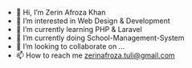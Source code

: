 - 👋 Hi, I’m Zerin Afroza Khan
- 👀 I’m interested in Web Design & Development
- 🌱 I’m currently learning PHP & Laravel
- 🌱 I’m currently doing School-Management-System 
- 💞️ I’m looking to collaborate on ...
- 📫 How to reach me zerinafroza.tuli@gmail.com

<!---
zerinafrozakhantuli/zerinafrozakhantuli is a ✨ special ✨ repository because its `README.md` (this file) appears on your GitHub profile.
You can click the Preview link to take a look at your changes.
--->
